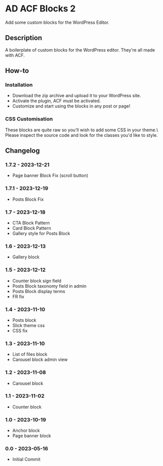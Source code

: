 # AD ACF Blocks 2

Add some custom blocks for the WordPress Editor.

## Description

A boilerplate of custom blocks for the WordPress editor. They're all made with ACF.

## How-to

### Installation

* Download the zip archive and upload it to your WordPress site. 
* Activate the plugin, ACF must be activated. 
* Customize and start using the blocks in any post or page!

### CSS Customisation

These blocks are quite raw so you'll wish to add some CSS in your theme.\ 
Please inspect the source code and look for the classes you'd like to style.

## Changelog

### 1.7.2 - 2023-12-21
* Page banner Block Fix (scroll button)

### 1.7.1 - 2023-12-19
* Posts Block Fix

### 1.7 - 2023-12-18
* CTA Block Pattern
* Card Block Pattern
* Gallery style for Posts Block

### 1.6 - 2023-12-13
* Gallery block

### 1.5 - 2023-12-12
* Counter block sign field
* Posts Block taxonomy field in admin
* Posts Block display terms
* FR fix

### 1.4 - 2023-11-10
* Posts block
* Slick theme css
* CSS fix

### 1.3 - 2023-11-10
* List of files block
* Carousel block admin view

### 1.2 - 2023-11-08
* Carousel block

### 1.1 - 2023-11-02
* Counter block

### 1.0 - 2023-10-19
* Anchor block
* Page banner block

### 0.0 - 2023-05-16
* Initial Commit